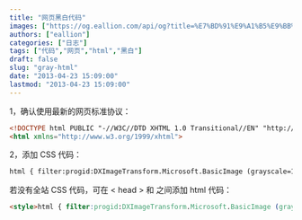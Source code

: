 ```yaml
---
title: "网页黑白代码"
images: ["https://og.eallion.com/api/og?title=%E7%BD%91%E9%A1%B5%E9%BB%91%E7%99%BD%E4%BB%A3%E7%A0%81"]
authors: ["eallion"]
categories: ["日志"]
tags: ["代码","网页","html","黑白"]
draft: false
slug: "gray-html"
date: "2013-04-23 15:09:00"
lastmod: "2013-04-23 15:09:00"
---
```


1，确认使用最新的网页标准协议：

```html
<!DOCTYPE html PUBLIC "-//W3C//DTD XHTML 1.0 Transitional//EN" "http://www.w3.org/TR/xhtml1/DTD/xhtml1-transitional.dtd"> 
<html xmlns="http://www.w3.org/1999/xhtml">
```

2，添加 CSS 代码：

```html
html { filter:progid:DXImageTransform.Microsoft.BasicImage (grayscale=1); -webkit-filter: grayscale (1); }
```

若没有全站 CSS 代码，可在 < head > 和 </head > 之间添加 html 代码：

```html
<style>html { filter:progid:DXImageTransform.Microsoft.BasicImage (grayscale=1); -webkit-filter: grayscale (1); }</style>
```
